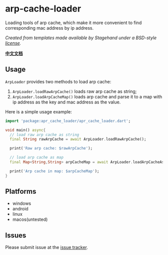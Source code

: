 # arp-cache-loader

Loading tools of arp cache, which make it more convenient to find corresponding mac address by ip address.

*Created from templates made available by Stagehand under a BSD-style
[license](https://github.com/dart-lang/stagehand/blob/master/LICENSE).*

[**中文文档**](https://github.com/victor2025/arp_cache_loader/blob/master/README-ZH.md)

## Usage

`ArpLoader` provides two methods to load arp cache: 
1. `ArpLoader.loadRawArpCache()` loads raw arp cache as string;
2. `ArpLoader.loadArpCacheMap()` loads arp cache and parse it to a map with ip address as the key and mac address as the value.

Here is a simple usage example:

```dart
import 'package:apr_cache_loader/apr_cache_loader.dart';

void main() async{
  // load raw arp cache as string
  final String rawArpCache = await ArpLoader.loadRawArpCache();

  print('Raw arp cache: $rawArpCache');

  // load arp cache as map
  final Map<String,String> arpCacheMap = await ArpLoader.loadArpCacheAsMap();

  print('Arp cache in map: $arpCacheMap');
}

```

## Platforms
- windows
- android
- linux
- macos(untested)

## Issues

Please submit issue at the [issue tracker][tracker].

[tracker]: https://github.com/victor2025/arp_cache_loader/issues
